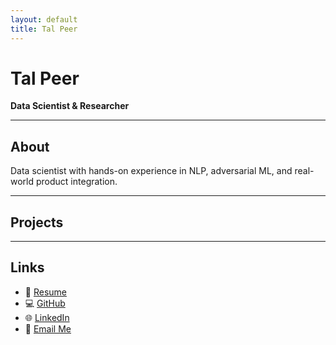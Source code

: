 ```yaml
---
layout: default
title: Tal Peer
---
```


<div class="intro">
  <h1>Tal Peer</h1>
  <p><strong>Data Scientist & Researcher</strong></p>
</div>

---

## About

Data scientist with hands-on experience in NLP, adversarial ML, and real-world product integration. 

---
## Projects

---

## Links

- 📄 [Resume](files/TalPeerCV_Jun2025.pdf)
- 💻 [GitHub](https://github.com/TalPeer9)
- 🌐 [LinkedIn](www.linkedin.com/in/tal-p-782117228)
- 📧 [Email Me](mailto:talbdu@gmail.com)

